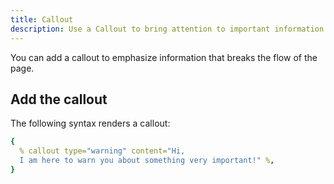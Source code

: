```yaml
---
title: Callout
description: Use a Callout to bring attention to important information
---
```


You can add a callout to emphasize information that breaks the flow of the page.

## Add the callout

The following syntax renders a callout:

```yaml
{
  % callout type="warning" content="Hi,
  I am here to warn you about something very important!" %,
}
```
